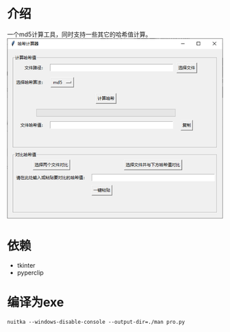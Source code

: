 # 介绍
一个md5计算工具，同时支持一些其它的哈希值计算。  
![主界面截图](./img/giao.PNG)
# 依赖
- tkinter
- pyperclip
# 编译为exe
```
nuitka --windows-disable-console --output-dir=./man pro.py  
```
